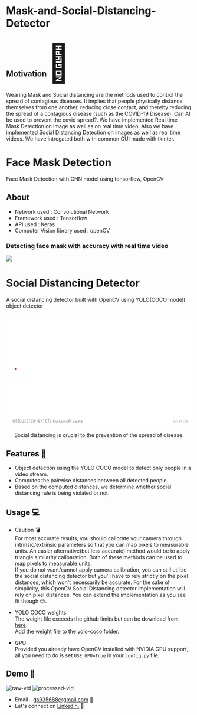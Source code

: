 # Mask-and-Social-Distancing-Detector


<h2> Motivation<span style='font-size:100px;'>&#127775;</span></h2>	
<p>
Wearing Mask and Social distancing are the methods used to control the spread of contagious diseases. It implies that people physically distance themselves from one another, reducing close contact, and thereby reducing the spread of a contagious disease (such as the COVID-19 Disease).
Can AI be used to prevent the covid spread?. We have implemented Real time Mask Detection on image as well as on real time video. Also we have implemented Social Distancing Detection on images as well as real time videos. We have intregated both with common GUI made with tkinter.
</p>



<h1 align="left">
    Face Mask Detection
</h1>


Face Mask Detection with CNN model using tensorflow, OpenCV

## About

<ul>
  <li>Network used : Convolutional Network</li>
  <li>Framework used : Tensorflow</li>
  <li>API used : Keras</li>
  <li>Computer Vision library used : openCV</li>
</ul>

### Detecting face mask with accuracy with real time video

<img src="https://github.com/GauravSingh9356/Computer-Vision/blob/master/Face%20Mask%20Detection/ezgif.com-gif-maker%20(5).gif">



<h1 align="left">
    Social Distancing Detector
</h1>

A social distancing detector built with OpenCV using YOLO(COCO model) object detector


<p align="center">
  <img src="social_distancing_detector/res/social_distance_detector_spread.gif">
</p>

<p align="center">
   Social distancing is crucial to the prevention of the spread of disease.
</p>

## Features :gem:
* Object detection using the YOLO COCO model to detect only people in a video stream.
* Computes the pairwise distances between all detected people.
* Based on the computed distances, we determine whether social distancing rule is being violated or not.




## Usage :computer:
* Caution :bomb:\
For most accurate results, you should calibrate your camera through intrinsic/extrinsic parameters so that you can map pixels to measurable units.
An easier alternative(but less accurate) method would be to apply triangle similarity calibaration. Both of these methods can be used to map pixels to measurable units.\
If you do not want/cannot apply camera calibration, you can still utilize the social distancing detector but you'll have to rely strictly on the pixel distances, which won't necessarily be accurate.
For the sake of simplicity, this OpenCV Social Distancing detector implementation will rely on pixel distances. 
You can extend the implementation as you see fit though :wink:.

* YOLO COCO weights\
The weight file exceeds the github limits but can be download from <a href="https://pjreddie.com/media/files/yolov3.weights">here</a>.\
Add the weight file to the yolo-coco folder.

* GPU\
Provided you already have OpenCV installed with NVIDIA GPU support, all you need to do is set ```USE_GPU=True``` in your ```config.py``` file.

## Demo :movie_camera:
![raw-vid](res/demo0.gif "Unprocessed video") ![processed-vid](social_distancing_detector/res/demo1.gif "Processed video")



- Email - gs935688@gmail.com :e-mail:
- Let's connect on <a href="https://www.linkedin.com/in/gauravsingh9356/">LinkedIn.</a> :pushpin:
